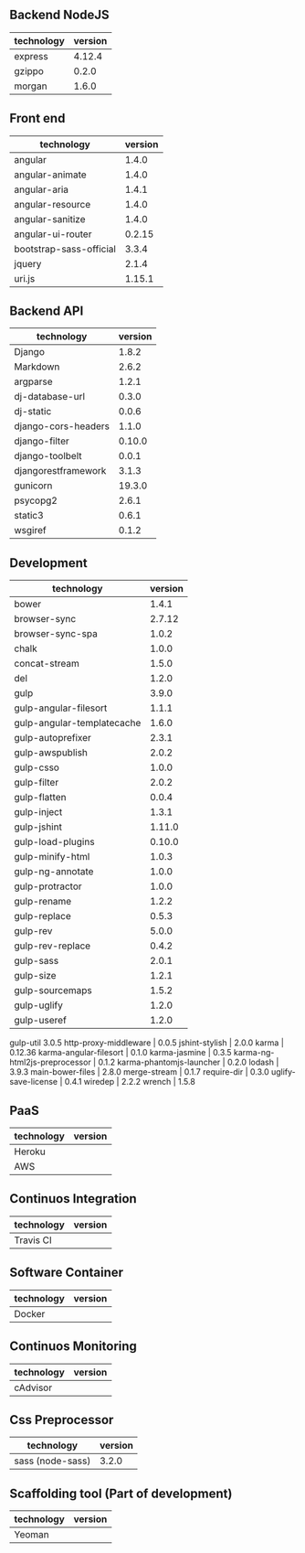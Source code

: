 ## Backend NodeJS	

technology | version
---------- | -------
express	| 4.12.4
gzippo	| 0.2.0
morgan	| 1.6.0
	
## Front end	

technology | version
---------- | -------
angular	| 1.4.0
angular-animate	| 1.4.0
angular-aria	| 1.4.1
angular-resource	| 1.4.0
angular-sanitize	| 1.4.0
angular-ui-router	| 0.2.15
bootstrap-sass-official	| 3.3.4
jquery	| 2.1.4
uri.js	| 1.15.1
	
## Backend API	

technology | version
---------- | -------
Django | 1.8.2
Markdown | 2.6.2
argparse | 1.2.1
dj-database-url | 0.3.0
dj-static | 0.0.6
django-cors-headers | 1.1.0
django-filter | 0.10.0
django-toolbelt | 0.0.1
djangorestframework | 3.1.3
gunicorn | 19.3.0
psycopg2 | 2.6.1
static3 | 0.6.1
wsgiref | 0.1.2
	
## Development	

technology | version
---------- | -------
bower | 1.4.1
browser-sync | 2.7.12
browser-sync-spa | 1.0.2
chalk | 1.0.0
concat-stream | 1.5.0
del | 1.2.0
gulp | 3.9.0
gulp-angular-filesort | 1.1.1
gulp-angular-templatecache | 1.6.0
gulp-autoprefixer | 2.3.1
gulp-awspublish | 2.0.2
gulp-csso | 1.0.0
gulp-filter | 2.0.2
gulp-flatten | 0.0.4
gulp-inject | 1.3.1
gulp-jshint | 1.11.0
gulp-load-plugins | 0.10.0
gulp-minify-html | 1.0.3
gulp-ng-annotate | 1.0.0
gulp-protractor | 1.0.0
gulp-rename | 1.2.2
gulp-replace | 0.5.3
gulp-rev | 5.0.0
gulp-rev-replace | 0.4.2
gulp-sass | 2.0.1
gulp-size | 1.2.1
gulp-sourcemaps | 1.5.2
gulp-uglify | 1.2.0
gulp-useref | 1.2.0
gulp-util	3.0.5
http-proxy-middleware | 0.0.5
jshint-stylish | 2.0.0
karma | 0.12.36
karma-angular-filesort | 0.1.0
karma-jasmine | 0.3.5
karma-ng-html2js-preprocessor | 0.1.2
karma-phantomjs-launcher | 0.2.0
lodash | 3.9.3
main-bower-files | 2.8.0
merge-stream | 0.1.7
require-dir | 0.3.0
uglify-save-license | 0.4.1
wiredep | 2.2.2
wrench | 1.5.8
	
## PaaS	

technology | version
---------- | -------
Heroku | 	
AWS | 
	
	
## Continuos Integration	

technology | version
---------- | -------
Travis CI | 
	
## Software Container	

technology | version
---------- | -------
Docker | 
	
## Continuos Monitoring	

technology | version
---------- | -------
cAdvisor | 
	
## Css Preprocessor	

technology | version
---------- | -------
sass (node-sass) | 3.2.0

## Scaffolding tool (Part of development)	

technology | version
---------- | -------
Yeoman | 
